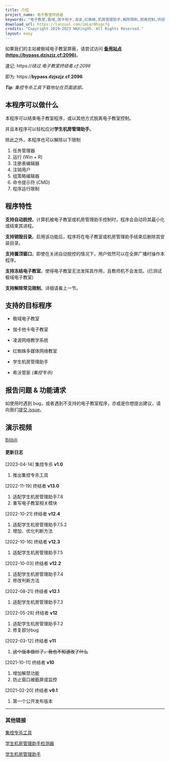 ```yaml
---
title: 介绍
project_name: 电子教室终结者
keywords: "电子教室,极域,伽卡他卡,凌波,红蜘蛛,机房管理助手,解除限制,脱离控制,终结者,脱控"
download_url: https://lanzoul.com/imLqr0hsgc7g
credits: "Copyright 2019-2023 NKXingXh. All Rights Reserved."
layout: easy
---
```


如果我们的主站被极域电子教室屏蔽，请尝试访问 **[备用站点 (https://bypass.dzjszjz.cf:2096)](https://bypass.dzjszjz.cf:2096)**。

速记: https://*绕过*.*电子教室终结者*.*cf*:*2096*

即为:  https://**bypass**.**dzjszjz**.**cf**:**2096**

***Tip**: 集控专杀工具下载地址在页面底部。*

## 本程序可以做什么

本程序可以结束电子教室程序，或以其他方式脱离电子教室控制。

并且本程序可以轻松应对**学生机房管理助手**。

除此之外，本程序也可以解除以下限制

  1. 任务管理器
  1. 运行 (Win + R)
  1. 注册表编辑器
  1. 注销用户
  1. 组策略编辑器
  1. 命令提示符 (CMD)
  1. 程序运行限制

## 程序特性

**支持自动脱控**。计算机被电子教室或机房管理助手控制时，程序会自动将其最小化或结束其进程。

**支持销毁目录**。启用该功能后，程序将在电子教室或机房管理助手结束后删除其安装目录。

**支持置顶窗口**。即使在关闭自动脱控的情况下，用户依然可以在全屏广播时操作本程序。

**支持冻结电子教室**。使得电子教室无法发挥其作用，且教师机不会发现。(已测试极域电子教室)

**支持解除常见限制**。详细请看上一节。

## 支持的目标程序

* 极域电子教室

* 伽卡他卡电子教室

* 凌波网络教学系统

* 红蜘蛛多媒体网络教室

* 学生机房管理助手

* 希沃管家 *(集控专杀)*

## 报告问题 & 功能请求

如使用时遇到 bug，或者遇到不支持的电子教室程序，亦或是你想提出建议，请向我们[提交 issue](https://github.com/eClassKiller/issue/issues/new/choose)。

## 演示视频

[Bilibili](https://www.bilibili.com/video/BV14v411Y78n/)

#### 更新日志

[2023-04-14] 集控专杀 **v1.0**
  1. 推出集控专杀工具

[2022-11-19] 终结者 **v13.0**
  1. 适配学生机房管理助手7.8
  1. 重写电子教室相关模块

[2022-10-21] 终结者 **v12.4**
  1. 适配学生机房管理助手7.5.2
  1. 增加、优化判断方法

[2022-10-16] 终结者 **v12.3**
  1. 适配学生机房管理助手7.5

[2022-10-03] 终结者 **v12.2**
  1. 适配学生机房管理助手7.4
  1. 修改判断方法

[2022-08-21] 终结者 **v12.1**
  1. 适配学生机房管理助手7.3

[2022-05-28] 终结者 **v12**
  1. 适配学生机房管理助手7.2
  1. 修复部分bug

[2022-03-12] 终结者 **v11**
  1. ~~这个版本做烂了，我也不知道改了什么~~

[2021-10-11] 终结者 **v10**
  1. 增加解禁功能
  1. 防止窗口被截屏或监控

[2021-02-20] 终结者 **v9.1**
  1. 第一个公开发布版本

* * *

### 其他链接

[集控专杀工具](https://lanzoul.com/iWum40sz58ob)

[学生机房管理助手检测器](https://lanzoul.com/icHXg0hsgcva)

[学生机房管理助手](http://www.jfglzs.com)
